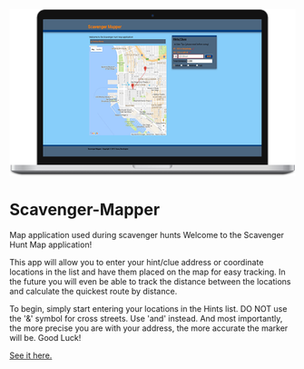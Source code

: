 [![See it in action.](scavenger-mapper.png)](http://caseybennington.github.io/Scavenger-Mapper/)
# Scavenger-Mapper
Map application used during scavenger hunts
Welcome to the Scavenger Hunt Map application!

This app will allow you to enter your hint/clue address or coordinate locations in the list and have them placed on the map for easy tracking. In the future you will even be able to track the distance between the locations and calculate the quickest route by distance.

To begin, simply start entering your locations in the Hints list.
DO NOT use the '&' symbol for cross streets. Use 'and' instead. And most importantly, the more precise you are with your address, the more accurate the marker will be. Good Luck!


[See it here.](http://caseybennington.github.io/Scavenger-Mapper/)
